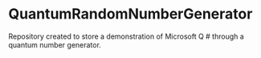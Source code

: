 # QuantumRandomNumberGenerator
Repository created to store a demonstration of Microsoft Q # through a quantum number generator.
